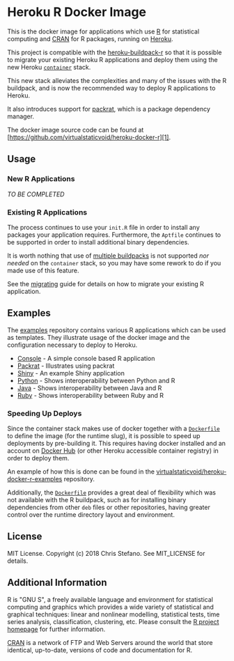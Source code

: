 # Heroku R Docker Image

This is the docker image for applications which use [R][2] for statistical computing and [CRAN][3] for R packages, running on [Heroku][4].

This project is compatible with the [heroku-buildpack-r][5] so that it is possible to migrate your existing Heroku R applications and deploy them using the new Heroku [`container`][7] stack.

This new stack alleviates the complexities and many of the issues with the R buildpack, and is now the recommended way to deploy R applications to Heroku.

It also introduces support for [packrat][8], which is a package dependency manager.

The docker image source code can be found at [https://github.com/virtualstaticvoid/heroku-docker-r][1].

## Usage

### New R Applications

_TO BE COMPLETED_

### Existing R Applications

The process continues to use your `init.R` file in order to install any packages your application requires. Furthermore, the `Aptfile` continues to be supported in order to install additional binary dependencies.

It is worth nothing that use of [multiple buildpacks][12] is not supported _nor needed_ on the `container` stack, so you may have some rework to do if you made use of this feature.

See the [migrating][9] guide for details on how to migrate your existing R application.

## Examples

The [examples][examples] repository contains various R applications which can be used as templates. They illustrate usage of the docker image and the configuration necessary to deploy to Heroku.

* [Console][examples-console] - A simple console based R application
* [Packrat][examples-packrat] - Illustrates using packrat
* [Shiny][examples-shiny] - An example Shiny application
* [Python][examples-python] - Shows interoperability between Python and R
* [Java][examples-java] - Shows interoperability between Java and R
* [Ruby][examples-ruby] - Shows interoperability between Ruby and R

### Speeding Up Deploys

Since the container stack makes use of docker together with a [`Dockerfile`][10] to define the image (for the runtime slug), it is possible to speed up deployments by pre-building it. This requires having docker installed and an account on [Docker Hub][11] (or other Heroku accessible container registry) in order to deploy them.

An example of how this is done can be found in the [virtualstaticvoid/heroku-docker-r-examples][examples-speedy] repository.

Additionally, the [`Dockerfile`][10] provides a great deal of flexibility which was not available with the R buildpack, such as for installing binary dependencies from other `deb` files or other repositories, having greater control over the runtime directory layout and environment.

## License

MIT License. Copyright (c) 2018 Chris Stefano. See MIT_LICENSE for details.

## Additional Information

R is "GNU S", a freely available language and environment for statistical computing and graphics which provides a wide variety of statistical and graphical techniques: linear and nonlinear modelling, statistical tests, time series analysis, classification, clustering, etc. Please consult the [R project homepage][2] for further information.

[CRAN][3] is a network of FTP and Web Servers around the world that store identical, up-to-date, versions of code and documentation for R.

[1]: https://github.com/virtualstaticvoid/heroku-docker-r
[2]: http://www.r-project.org
[3]: http://cran.r-project.org
[4]: https://heroku.com
[5]: https://github.com/virtualstaticvoid/heroku-buildpack-r
[6]: https://devcenter.heroku.com/articles/heroku-yml-build-manifest
[7]: https://devcenter.heroku.com/articles/container-registry-and-runtime
[8]: http://rstudio.github.io/packrat
[9]: https://github.com/virtualstaticvoid/heroku-docker-r/blob/master/MIGRATING.md
[10]: https://docs.docker.com/engine/reference/builder
[11]: https://hub.docker.com
[12]: https://devcenter.heroku.com/articles/using-multiple-buildpacks-for-an-app

[examples]: https://github.com/virtualstaticvoid/heroku-docker-r-examples
[examples-console]: https://github.com/virtualstaticvoid/heroku-docker-r-examples/console
[examples-packrat]: https://github.com/virtualstaticvoid/heroku-docker-r-examples/packrat
[examples-shiny]: https://github.com/virtualstaticvoid/heroku-docker-r-examples/shiny
[examples-python]: https://github.com/virtualstaticvoid/heroku-docker-r-examples/python
[examples-java]: https://github.com/virtualstaticvoid/heroku-docker-r-examples/java
[examples-ruby]: https://github.com/virtualstaticvoid/heroku-docker-r-examples/ruby
[examples-speedy]: https://github.com/virtualstaticvoid/heroku-docker-r-examples/speedy
